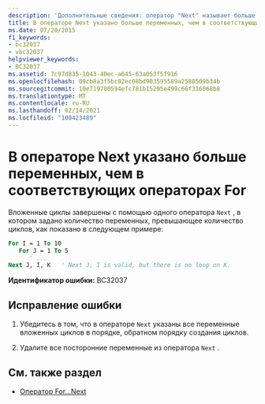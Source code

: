 ```yaml
---
description: 'Дополнительные сведения: оператор "Next" называет больше переменных, чем соответствует операторам "for"'
title: В операторе Next указано больше переменных, чем в соответствующих операторах For
ms.date: 07/20/2015
f1_keywords:
- bc32037
- vbc32037
helpviewer_keywords:
- BC32037
ms.assetid: 7c97d835-1043-40ec-a645-63a053f5f916
ms.openlocfilehash: 09cb8a3f5bc02ec08bd903595589a2588509b34b
ms.sourcegitcommit: 10e719780594efc781b15295e499c66f316068b8
ms.translationtype: MT
ms.contentlocale: ru-RU
ms.lasthandoff: 02/14/2021
ms.locfileid: "100423489"
---
```

# <a name="next-statement-names-more-variables-than-there-are-matching-for-statements"></a>В операторе Next указано больше переменных, чем в соответствующих операторах For

Вложенные циклы завершены с помощью одного оператора `Next` , в котором задано количество переменных, превышающее количество циклов, как показано в следующем примере:  
  
```vb  
For I = 1 To 10  
   For J = 1 To 5  
      ' ...  
Next J, I, K   ' Next J, I is valid, but there is no loop on K.  
```  
  
 **Идентификатор ошибки:** BC32037  
  
## <a name="to-correct-this-error"></a>Исправление ошибки  
  
1. Убедитесь в том, что в операторе `Next` указаны все переменные вложенных циклов в порядке, обратном порядку создания циклов.  
  
2. Удалите все посторонние переменные из оператора `Next` .  
  
## <a name="see-also"></a>См. также раздел

- [Оператор For…Next](../language-reference/statements/for-next-statement.md)
